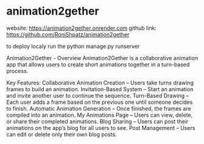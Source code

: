 # animation2gether


website: https://animation2gether.onrender.com
github link: https://github.com/RoniShpatz/animation2gether

to deploy localy run the  python manage.py runserver

Animation2Gether - Overview
Animation2Gether is a collaborative animation app that allows users to create short animations together in a turn-based process.

Key Features:
Collaborative Animation Creation – Users take turns drawing frames to build an animation.
Invitation-Based System – Start an animation and invite another user to continue the sequence.
Turn-Based Drawing – Each user adds a frame based on the previous one until someone decides to finish.
Automatic Animation Generation – Once finished, the frames are compiled into an animation.
My Animations Page – Users can view, delete, or share their completed animations.
Blog Sharing – Users can post their animations on the app’s blog for all users to see.
Post Management – Users can edit or delete only their own blog posts.